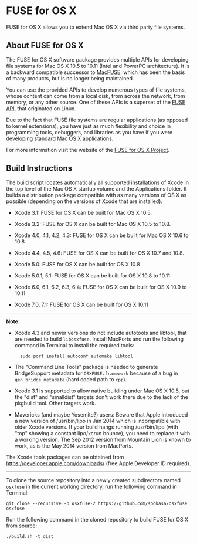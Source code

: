 FUSE for OS X
=============

FUSE for OS X allows you to extend Mac OS X via third party file systems. 

About FUSE for OS X
-------------------

The FUSE for OS X software package provides multiple APIs for developing file systems for Mac OS X 10.5 to 10.11 (Intel and PowerPC architecture). It is a backward compatible successor to [MacFUSE](http://code.google.com/p/macfuse/), which has been the basis of many products, but is no longer being maintained.

You can use the provided APIs to develop numerous types of file systems, whose content can come from a local disk, from across the network, from memory, or any other source. One of these APIs is a superset of the [FUSE API](http://fuse.sourceforge.net/), that originated on Linux.

Due to the fact that FUSE file systems are regular applications (as opposed to kernel extensions), you have just as much flexibility and choice in programming tools, debuggers, and libraries as you have if you were developing standard Mac OS X applications.

For more information visit the website of the [FUSE for OS X Project](http://osxfuse.github.io/).

Build Instructions
------------------

The build script locates automatically all supported installations of Xcode in the top level of the Mac OS X startup volume and the Applications folder. It builds a distribution package compatible with as many versions of OS X as possible (depending on the versions of Xcode that are installed).

* Xcode 3.1: FUSE for OS X can be built for Mac OS X 10.5.

* Xcode 3.2: FUSE for OS X can be built for Mac OS X 10.5 to 10.8.

* Xcode 4.0, 4.1, 4.2, 4.3: FUSE for OS X can be built for Mac OS X 10.6 to 10.8.

* Xcode 4.4, 4.5, 4.6: FUSE for OS X can be built for OS X 10.7 and 10.8.

* Xcode 5.0: FUSE for OS X can be built for OS X 10.8

* Xcode 5.0.1, 5.1: FUSE for OS X can be built for OS X 10.8 to 10.11

* Xcode 6.0, 6.1, 6.2, 6.3, 6.4: FUSE for OS X can be built for OS X 10.9 to 10.11

* Xcode 7.0, 7.1: FUSE for OS X can be built for OS X 10.11

---

**Note:**

* Xcode 4.3 and newer versions do not include autotools and libtool, that are needed to build `libosxfuse`. Install MacPorts and run the following command in Terminal to install the required tools:

        sudo port install autoconf automake libtool

* The "Command Line Tools" package is needed to generate BridgeSupport metadata for `OSXFUSE.framework` because of a bug in `gen_bridge_metadata` (hard coded path to `cpp`).

* Xcode 3.1 is supported to allow native building under Mac OS X 10.5, but the "dist" and "smalldist" targets don't work there due to the lack of the pkgbuild tool.  Other targets work.

* Mavericks (and maybe Yosemite?) users:  Beware that Apple introduced a new version of /usr/bin/lipo in Jan 2014 which is incompatible with older Xcode versions.  If your build hangs running /usr/bin/lipo (with "top" showing a constant lipo/xcrun bounce), you need to replace it with a working version.  The Sep 2012 version from Mountain Lion is known to work, as is the May 2014 version from MacPorts.

The Xcode tools packages can be obtained from https://developer.apple.com/downloads/ (free Apple Developer ID required).

---

To clone the source repository into a newly created subdirectory named `osxfuse` in the current working directory, run the following command in Terminal:

    git clone --recursive -b osxfuse-2 https://github.com/sookasa/osxfuse osxfuse

Run the following command in the cloned repository to build FUSE for OS X from source:

    ./build.sh -t dist
